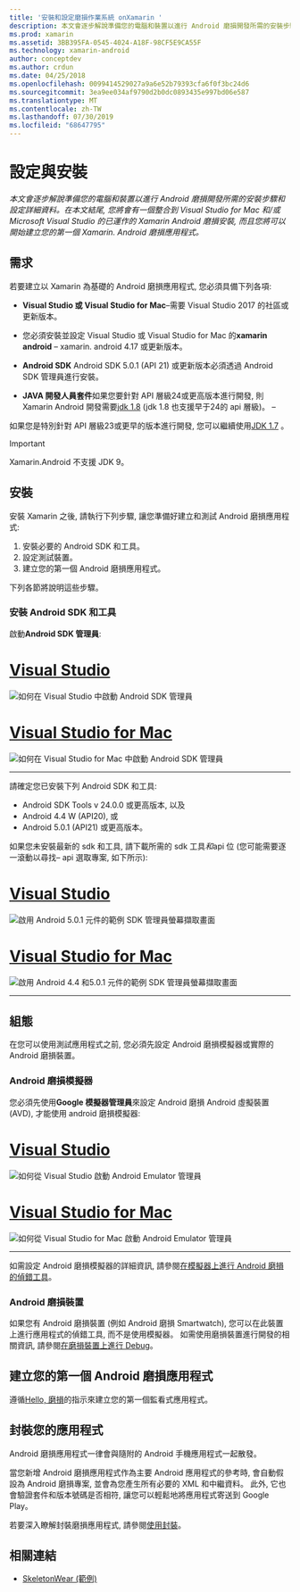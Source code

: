 ```yaml
---
title: '安裝和設定磨損作業系統 onXamarin '
description: 本文會逐步解說準備您的電腦和裝置以進行 Android 磨損開發所需的安裝步驟和設定詳細資料。 在本文結尾, 您將會有一個整合到 Visual Studio for Mac 和/或 Microsoft Visual Studio 的已運作的 Xamarin Android 磨損安裝, 而且您將可以開始建立您的第一個 Xamarin. Android 磨損應用程式。
ms.prod: xamarin
ms.assetid: 3BB395FA-0545-4024-A18F-98CF5E9CA55F
ms.technology: xamarin-android
author: conceptdev
ms.author: crdun
ms.date: 04/25/2018
ms.openlocfilehash: 0099414529027a9a6e52b79393cfa6f0f3bc24d6
ms.sourcegitcommit: 3ea9ee034af9790d2b0dc0893435e997bd06e587
ms.translationtype: MT
ms.contentlocale: zh-TW
ms.lasthandoff: 07/30/2019
ms.locfileid: "68647795"
---
```

# <a name="setup-and-installation"></a>設定與安裝

_本文會逐步解說準備您的電腦和裝置以進行 Android 磨損開發所需的安裝步驟和設定詳細資料。在本文結尾, 您將會有一個整合到 Visual Studio for Mac 和/或 Microsoft Visual Studio 的已運作的 Xamarin Android 磨損安裝, 而且您將可以開始建立您的第一個 Xamarin. Android 磨損應用程式。_

## <a name="requirements"></a>需求

若要建立以 Xamarin 為基礎的 Android 磨損應用程式, 您必須具備下列各項:

-   **Visual Studio 或 Visual Studio for Mac**&ndash;需要 Visual Studio 2017 的社區或更新版本。

-   您必須安裝並設定 Visual Studio 或 Visual Studio for Mac 的**xamarin android** &ndash; xamarin. android 4.17 或更新版本。

-   **Android SDK** Android SDK 5.0.1 (API 21) 或更新版本必須透過 Android SDK 管理員進行安裝。

-   **JAVA 開發人員套件**如果您要針對 API 層級24或更高版本進行開發, 則 Xamarin Android 開發需要[jdk 1.8](https://www.oracle.com/technetwork/java/javase/downloads/jdk8-downloads-2133151.html) (jdk 1.8 也支援早于24的 api 層級)。 &ndash;

如果您是特別針對 API 層級23或更早的版本進行開發, 您可以繼續使用[JDK 1.7](https://www.oracle.com/technetwork/java/javase/downloads/jdk7-downloads-1880260.html) 。

> [!IMPORTANT]
> Xamarin.Android 不支援 JDK 9。

## <a name="installation"></a>安裝

安裝 Xamarin 之後, 請執行下列步驟, 讓您準備好建立和測試 Android 磨損應用程式: 

1.  安裝必要的 Android SDK 和工具。
2.  設定測試裝置。
3.  建立您的第一個 Android 磨損應用程式。

下列各節將說明這些步驟。


### <a name="install-android-sdk-and-tools"></a>安裝 Android SDK 和工具 

啟動**Android SDK 管理員**: 

# <a name="visual-studiotabwindows"></a>[Visual Studio](#tab/windows)

![如何在 Visual Studio 中啟動 Android SDK 管理員](installation-images/vs/sdk-menu.png)

# <a name="visual-studio-for-mactabmacos"></a>[Visual Studio for Mac](#tab/macos)

![如何在 Visual Studio for Mac 中啟動 Android SDK 管理員](installation-images/xs/sdk-menu.png)

-----


請確定您已安裝下列 Android SDK 和工具:

* Android SDK Tools v 24.0.0 或更高版本, 以及
* Android 4.4 W (API20), 或
* Android 5.0.1 (API21) 或更高版本。

如果您未安裝最新的 sdk 和工具, 請下載所需的 sdk 工具*和*api 位 (您可能需要逐一滾動以尋找&ndash; api 選取專案, 如下所示): 

# <a name="visual-studiotabwindows"></a>[Visual Studio](#tab/windows)

![啟用 Android 5.0.1 元件的範例 SDK 管理員螢幕擷取畫面](installation-images/vs/sdk-select.png)

# <a name="visual-studio-for-mactabmacos"></a>[Visual Studio for Mac](#tab/macos)

![啟用 Android 4.4 和5.0.1 元件的範例 SDK 管理員螢幕擷取畫面](installation-images/xs/sdk-select.png)

-----


## <a name="configuration"></a>組態

在您可以使用測試應用程式之前, 您必須先設定 Android 磨損模擬器或實際的 Android 磨損裝置。 


### <a name="android-wear-emulator"></a>Android 磨損模擬器

您必須先使用**Google 模擬器管理員**來設定 Android 磨損 Android 虛擬裝置 (AVD), 才能使用 android 磨損模擬器:

# <a name="visual-studiotabwindows"></a>[Visual Studio](#tab/windows)

![如何從 Visual Studio 啟動 Android Emulator 管理員](installation-images/vs/emulator-menu.png)

# <a name="visual-studio-for-mactabmacos"></a>[Visual Studio for Mac](#tab/macos)

![如何從 Visual Studio for Mac 啟動 Android Emulator 管理員](installation-images/xs/emulator-menu.png)

-----

如需設定 Android 磨損模擬器的詳細資訊, 請參閱[在模擬器上進行 Android 磨損的偵錯工具](~/android/wear/deploy-test/debug-on-emulator.md)。


### <a name="android-wear-device"></a>Android 磨損裝置

如果您有 Android 磨損裝置 (例如 Android 磨損 Smartwatch), 您可以在此裝置上進行應用程式的偵錯工具, 而不是使用模擬器。 如需使用磨損裝置進行開發的相關資訊, 請參閱[在磨損裝置上進行 Debug](~/android/wear/deploy-test/debug-on-device.md)。


## <a name="create-your-first-android-wear-app"></a>建立您的第一個 Android 磨損應用程式

遵循[Hello, 磨損](~/android/wear/get-started/hello-wear.md)的指示來建立您的第一個監看式應用程式。


## <a name="packaging-your-app"></a>封裝您的應用程式

Android 磨損應用程式一律會與隨附的 Android 手機應用程式一起散發。 

當您新增 Android 磨損應用程式作為主要 Android 應用程式的參考時, 會自動假設為 Android 磨損專案, 並會為您產生所有必要的 XML 和中繼資料。 此外, 它也會驗證套件和版本號碼是否相符, 讓您可以輕鬆地將應用程式寄送到 Google Play。 

若要深入瞭解封裝磨損應用程式, 請參閱[使用封裝](~/android/wear/deploy-test/packaging.md)。


## <a name="related-links"></a>相關連結

- [SkeletonWear (範例)](https://docs.microsoft.com/samples/xamarin/monodroid-samples/wear-skeletonwear)
